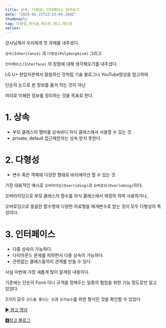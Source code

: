 ```yaml
---
title: 상속, 다형성, 인터페이스 알아보기
date: "2025-01-21T22:13:04.284Z"
thumbnail:
tag: 다형성,게시글,테스트,태그,테스트
series:
---
```


강사님께서 우리에게 첫 과제를 내주셨다.

`상속(Inheritance)` 과 `다형성(Polymorphism)` 그리고 

`인터페이스(Interface)` 의 장점에 대해 생각해오기를 내주셨다.

LG U+ 현업자분께서 말씀하신 것처럼 기술 블로그나 YouTube영상을 참고하여

단순히 눈으로 본 정보를 옮겨 적는 것이 아닌 

머리로 이해한 정보를 정리하는 것을 목표로 한다.

# 1. 상속
+ 부모 클래스의 멤버를 상속바다 자식 클래스에서 사용할 수 있는 것
+ private, default 접근제한자는 상속 받지 못한다.

# 2. 다형성
+ 변수 혹은 객체에 다양한 형태로 바리에이션 할 수 있는 것

가장 대표적인 예시로 `오버라이딩(Overriding)`과 `오버로딩(Overloding)`이다.

오버라이딩으로 부모 클래스의 함수를 자식 클래스에서 재정의 하여 사용하거나,

오버로딩으로 동일한 함수명에 다양한 자료형을 매개변수로 받는 것이 모두 다형성의 특성이다.

# 3. 인터페이스
+ 다중 상속이 가능하다.
+ 다이아몬드 문제를 피하면서 다중 상속이 가능하다.
+ 관련없는 클래스들끼리 관계를 만들 수 있다.

사실 이번에 가장 새롭게 많이 알게된 내용이다.

기존에는 단순히 Form 이나 규격을 정해두는 일종의 협업을 위한 기능 정도로만 알고 있었다.

3가지 모두 `코드를 줄이는 것`과 `유지보수`를 위한 형식인 것을 확인할 수 있었다.

[▶️   참고 영상](https://www.youtube.com/watch?v=T1BJzC9xb0g)

[🅱️참고 블로그](https://velog.io/@ung6860/JAVA%EB%8B%A4%ED%98%95%EC%84%B1-%EC%98%A4%EB%B2%84%EB%A1%9C%EB%94%A9-%EC%98%A4%EB%B2%84%EB%9D%BC%EC%9D%B4%EB%94%A9%EC%9D%98-%EC%B0%A8%EC%9D%B4)